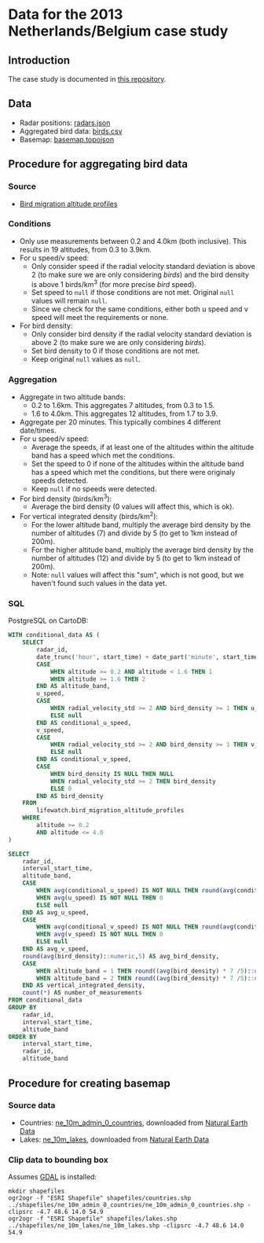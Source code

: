 # Data for the 2013 Netherlands/Belgium case study

## Introduction

The case study is documented in [this repository](https://github.com/enram/case-study).

## Data

* Radar positions: [radars.json](radars.json)
* Aggregated bird data: [birds.csv](birds.csv)
* Basemap: [basemap.topojson](basemap.topojson)

## Procedure for aggregating bird data

### Source

* [Bird migration altitude profiles](https://github.com/enram/case-study/tree/master/data/bird-migration-altitude-profiles)

### Conditions

* Only use measurements between 0.2 and 4.0km (both inclusive). This results in 19 altitudes, from 0.3 to 3.9km.
* For u speed/v speed:
    * Only consider speed if the radial velocity standard deviation is above 2 (to make sure we are only considering *birds*) and the bird density is above 1 birds/km<sup>3</sup> (for more precise *bird* speed).
    * Set speed to `null` if those conditions are not met. Original `null` values will remain `null`.
    * Since we check for the same conditions, either both u speed and v speed will meet the requirements or none.
* For bird density:
    * Only consider bird density if the radial velocity standard deviation is above 2 (to make sure we are only considering *birds*).
    * Set bird density to 0 if those conditions are not met.
    * Keep original `null` values as `null`.

### Aggregation

* Aggregate in two altitude bands:
    * 0.2 to 1.6km. This aggregates 7 altitudes, from 0.3 to 1.5.
    * 1.6 to 4.0km. This aggregates 12 altitudes, from 1.7 to 3.9.
* Aggregate per 20 minutes. This typically combines 4 different date/times.
* For u speed/v speed:
    * Average the speeds, if at least one of the altitudes within the altitude band has a speed which met the conditions.
    * Set the speed to 0 if none of the altitudes within the altitude band has a speed which met the conditions, but there were originaly speeds detected.
    * Keep `null` if no speeds were detected.
* For bird density (birds/km<sup>3</sup>):
    * Average the bird density (0 values will affect this, which is ok).
* For vertical integrated density (birds/km<sup>2</sup>):
    * For the lower altitude band, multiply the average bird density by the number of altitudes (7) and divide by 5 (to get to 1km instead of 200m).
    * For the higher altitude band, multiply the average bird density by the number of altitudes (12) and divide by 5 (to get to 1km instead of 200m).
    * Note: `null` values will affect this "sum", which is not good, but we haven't found such values in the data yet.

### SQL

PostgreSQL on CartoDB:

```SQL
WITH conditional_data AS (
    SELECT
        radar_id,
        date_trunc('hour', start_time) + date_part('minute', start_time)::int / 20 * interval '20 min' AS interval_start_time,
        CASE
            WHEN altitude >= 0.2 AND altitude < 1.6 THEN 1
            WHEN altitude >= 1.6 THEN 2
        END AS altitude_band,
        u_speed,
        CASE
            WHEN radial_velocity_std >= 2 AND bird_density >= 1 THEN u_speed
            ELSE null
        END AS conditional_u_speed,
        v_speed,
        CASE
            WHEN radial_velocity_std >= 2 AND bird_density >= 1 THEN v_speed
            ELSE null
        END AS conditional_v_speed,
        CASE
            WHEN bird_density IS NULL THEN NULL
            WHEN radial_velocity_std >= 2 THEN bird_density
            ELSE 0
        END AS bird_density
    FROM
        lifewatch.bird_migration_altitude_profiles
    WHERE
        altitude >= 0.2
        AND altitude <= 4.0
)

SELECT
    radar_id,
    interval_start_time,
    altitude_band,
    CASE
        WHEN avg(conditional_u_speed) IS NOT NULL THEN round(avg(conditional_u_speed)::numeric,5)
        WHEN avg(u_speed) IS NOT NULL THEN 0
        ELSE null
    END AS avg_u_speed,
    CASE
        WHEN avg(conditional_v_speed) IS NOT NULL THEN round(avg(conditional_v_speed)::numeric,5)
        WHEN avg(v_speed) IS NOT NULL THEN 0
        ELSE null
    END AS avg_v_speed,
    round(avg(bird_density)::numeric,5) AS avg_bird_density,
    CASE
        WHEN altitude_band = 1 THEN round((avg(bird_density) * 7 /5)::numeric,5)
        WHEN altitude_band = 2 THEN round((avg(bird_density) * 7 /5)::numeric,5)
    END AS vertical_integrated_density,
    count(*) AS number_of_measurements
FROM conditional_data
GROUP BY
    radar_id,
    interval_start_time,
    altitude_band
ORDER BY
    interval_start_time,
    radar_id,
    altitude_band
```

## Procedure for creating basemap

### Source data

* Countries: [ne_10m_admin_0_countries](shapefiles/ne_10m_admin_0_countries/), downloaded from [Natural Earth Data](http://www.naturalearthdata.com/downloads/10m-cultural-vectors/10m-admin-0-countries/)
* Lakes: [ne_10m_lakes](shapefiles/ne_10m_lakes/), downloaded from [Natural Earth Data](http://www.naturalearthdata.com/downloads/10m-physical-vectors/10m-lakes/)

### Clip data to bounding box

Assumes [GDAL](http://www.kyngchaos.com/software/frameworks) is installed:

```
mkdir shapefiles
ogr2ogr -f "ESRI Shapefile" shapefiles/countries.shp ../shapefiles/ne_10m_admin_0_countries/ne_10m_admin_0_countries.shp -clipsrc -4.7 48.6 14.0 54.9
ogr2ogr -f "ESRI Shapefile" shapefiles/lakes.shp ../shapefiles/ne_10m_lakes/ne_10m_lakes.shp -clipsrc -4.7 48.6 14.0 54.9



```
```
